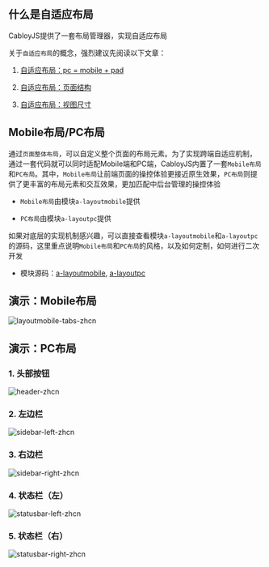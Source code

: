 ## 什么是自适应布局

CabloyJS提供了一套布局管理器，实现自适应布局

关于`自适应布局`的概念，强烈建议先阅读以下文章：

1. [自适应布局：pc = mobile + pad](https://cabloy.com/zh-cn/articles/adaptive-layout.html)

2. [自适应布局：页面结构](https://cabloy.com/zh-cn/articles/adaptive-structure.html)

3. [自适应布局：视图尺寸](https://cabloy.com/zh-cn/articles/13521bf0559c44b58c2659c65ef6bb05.html)

## Mobile布局/PC布局

通过`页面整体布局`，可以自定义整个页面的布局元素。为了实现跨端自适应机制，通过一套代码就可以同时适配Mobile端和PC端，CabloyJS内置了一套`Mobile布局`和`PC布局`。其中，`Mobile布局`让前端页面的操控体验更接近原生效果，`PC布局`则提供了更丰富的布局元素和交互效果，更加匹配中后台管理的操控体验

* `Mobile布局`由模块`a-layoutmobile`提供

* `PC布局`由模块`a-layoutpc`提供

如果对底层的实现机制感兴趣，可以直接查看模块`a-layoutmobile`和`a-layoutpc`的源码，这里重点说明`Mobile布局`和`PC布局`的风格，以及如何定制，如何进行二次开发

* 模块源码：[a-layoutmobile](https://store.cabloy.com/zh-cn/articles/a-layoutmobile.html), [a-layoutpc](https://store.cabloy.com/zh-cn/articles/a-layoutpc.html)

## 演示：Mobile布局

![layoutmobile-tabs-zhcn](https://portal.cabloy.com/api/a/file/file/download/95799e351d184368be590310761c6992.gif)

## 演示：PC布局

### 1. 头部按钮

![header-zhcn](https://portal.cabloy.com/api/a/file/file/download/fa05f8e237ff4507ac565fdf1b851b9f.gif)

### 2. 左边栏

![sidebar-left-zhcn](https://portal.cabloy.com/api/a/file/file/download/b4933a97a5b3454a925f3bec32919229.gif)

### 3. 右边栏

![sidebar-right-zhcn](https://portal.cabloy.com/api/a/file/file/download/93336dcd875b489e959ce8823d8ac082.gif)

### 4. 状态栏（左）

![statusbar-left-zhcn](https://portal.cabloy.com/api/a/file/file/download/b99c2feb281e45eb95bb95360f446699.gif)

### 5. 状态栏（右）

![statusbar-right-zhcn](https://portal.cabloy.com/api/a/file/file/download/7b9492e010ea4aaf963d3bd283e5da9e.gif)